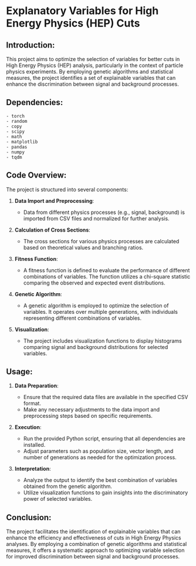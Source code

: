 # Explanatory Variables for High Energy Physics (HEP) Cuts

## Introduction:
This project aims to optimize the selection of variables for better cuts in High Energy Physics (HEP) analysis, particularly in the context of particle physics experiments. By employing genetic algorithms and statistical measures, the project identifies a set of explainable variables that can enhance the discrimination between signal and background processes.

## Dependencies:
```
- torch
- random
- copy
- scipy
- math
- matplotlib
- pandas
- numpy
- tqdm
```
## Code Overview:
The project is structured into several components:

1. **Data Import and Preprocessing**:
   - Data from different physics processes (e.g., signal, background) is imported from CSV files and normalized for further analysis.

2. **Calculation of Cross Sections**:
   - The cross sections for various physics processes are calculated based on theoretical values and branching ratios.

3. **Fitness Function**:
   - A fitness function is defined to evaluate the performance of different combinations of variables. The function utilizes a chi-square statistic comparing the observed and expected event distributions.

4. **Genetic Algorithm**:
   - A genetic algorithm is employed to optimize the selection of variables. It operates over multiple generations, with individuals representing different combinations of variables.

5. **Visualization**:
   - The project includes visualization functions to display histograms comparing signal and background distributions for selected variables.

## Usage:
1. **Data Preparation**:
   - Ensure that the required data files are available in the specified CSV format.
   - Make any necessary adjustments to the data import and preprocessing steps based on specific requirements.

2. **Execution**:
   - Run the provided Python script, ensuring that all dependencies are installed.
   - Adjust parameters such as population size, vector length, and number of generations as needed for the optimization process.

3. **Interpretation**:
   - Analyze the output to identify the best combination of variables obtained from the genetic algorithm.
   - Utilize visualization functions to gain insights into the discriminatory power of selected variables.

## Conclusion:
The project facilitates the identification of explainable variables that can enhance the efficiency and effectiveness of cuts in High Energy Physics analyses. By employing a combination of genetic algorithms and statistical measures, it offers a systematic approach to optimizing variable selection for improved discrimination between signal and background processes.
